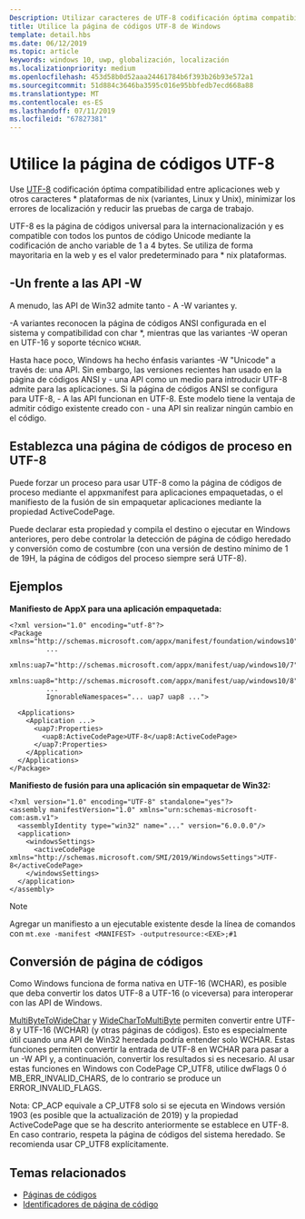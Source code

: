 ```yaml
---
Description: Utilizar caracteres de UTF-8 codificación óptima compatibilidad entre aplicaciones web y otros * plataformas de nix (variantes, Linux y Unix), minimizar los errores de localización y reducir las pruebas de carga de trabajo.
title: Utilice la página de códigos UTF-8 de Windows
template: detail.hbs
ms.date: 06/12/2019
ms.topic: article
keywords: windows 10, uwp, globalización, localización
ms.localizationpriority: medium
ms.openlocfilehash: 453d58b0d52aaa24461784b6f393b26b93e572a1
ms.sourcegitcommit: 51d884c3646ba3595c016e95bbfedb7ecd668a88
ms.translationtype: MT
ms.contentlocale: es-ES
ms.lasthandoff: 07/11/2019
ms.locfileid: "67827381"
---
```

# <a name="use-the-utf-8-code-page"></a>Utilice la página de códigos UTF-8

Use [UTF-8](http://www.utf-8.com/) codificación óptima compatibilidad entre aplicaciones web y otros caracteres * plataformas de nix (variantes, Linux y Unix), minimizar los errores de localización y reducir las pruebas de carga de trabajo.

UTF-8 es la página de códigos universal para la internacionalización y es compatible con todos los puntos de código Unicode mediante la codificación de ancho variable de 1 a 4 bytes. Se utiliza de forma mayoritaria en la web y es el valor predeterminado para * nix plataformas.

## <a name="-a-vs--w-apis"></a>-Un frente a las API -W
  
A menudo, las API de Win32 admite tanto - A -W variantes y.

-A variantes reconocen la página de códigos ANSI configurada en el sistema y compatibilidad con char *, mientras que las variantes -W operan en UTF-16 y soporte técnico `WCHAR`.

Hasta hace poco, Windows ha hecho énfasis variantes -W "Unicode" a través de: una API. Sin embargo, las versiones recientes han usado en la página de códigos ANSI y - una API como un medio para introducir UTF-8 admite para las aplicaciones. Si la página de códigos ANSI se configura para UTF-8, - A las API funcionan en UTF-8. Este modelo tiene la ventaja de admitir código existente creado con - una API sin realizar ningún cambio en el código.

## <a name="set-a-process-code-page-to-utf-8"></a>Establezca una página de códigos de proceso en UTF-8

Puede forzar un proceso para usar UTF-8 como la página de códigos de proceso mediante el appxmanifest para aplicaciones empaquetadas, o el manifiesto de la fusión de sin empaquetar aplicaciones mediante la propiedad ActiveCodePage.

Puede declarar esta propiedad y compila el destino o ejecutar en Windows anteriores, pero debe controlar la detección de página de código heredado y conversión como de costumbre (con una versión de destino mínimo de 1 de 19H, la página de códigos del proceso siempre será UTF-8).

## <a name="examples"></a>Ejemplos

**Manifiesto de AppX para una aplicación empaquetada:**

```xaml
<?xml version="1.0" encoding="utf-8"?>
<Package xmlns="http://schemas.microsoft.com/appx/manifest/foundation/windows10"
         ...
         xmlns:uap7="http://schemas.microsoft.com/appx/manifest/uap/windows10/7"
         xmlns:uap8="http://schemas.microsoft.com/appx/manifest/uap/windows10/8"
         ...
         IgnorableNamespaces="... uap7 uap8 ...">

  <Applications>
    <Application ...>
      <uap7:Properties>
        <uap8:ActiveCodePage>UTF-8</uap8:ActiveCodePage>
      </uap7:Properties>
    </Application>
  </Applications>
</Package>
```

**Manifiesto de fusión para una aplicación sin empaquetar de Win32:**

``` xaml
<?xml version="1.0" encoding="UTF-8" standalone="yes"?>
<assembly manifestVersion="1.0" xmlns="urn:schemas-microsoft-com:asm.v1">
  <assemblyIdentity type="win32" name="..." version="6.0.0.0"/>
  <application>
    <windowsSettings>
      <activeCodePage xmlns="http://schemas.microsoft.com/SMI/2019/WindowsSettings">UTF-8</activeCodePage>
    </windowsSettings>
  </application>
</assembly>
```

> [!NOTE]
> Agregar un manifiesto a un ejecutable existente desde la línea de comandos con `mt.exe -manifest <MANIFEST> -outputresource:<EXE>;#1`

## <a name="code-page-conversion"></a>Conversión de página de códigos

Como Windows funciona de forma nativa en UTF-16 (WCHAR), es posible que deba convertir los datos UTF-8 a UTF-16 (o viceversa) para interoperar con las API de Windows.

[MultiByteToWideChar](https://docs.microsoft.com/windows/desktop/api/stringapiset/nf-stringapiset-multibytetowidechar) y [WideCharToMultiByte](https://docs.microsoft.com/windows/desktop/api/stringapiset/nf-stringapiset-widechartomultibyte) permiten convertir entre UTF-8 y UTF-16 (WCHAR) (y otras páginas de códigos). Esto es especialmente útil cuando una API de Win32 heredada podría entender solo WCHAR. Estas funciones permiten convertir la entrada de UTF-8 en WCHAR para pasar a un -W API y, a continuación, convertir los resultados si es necesario.
Al usar estas funciones en Windows con CodePage CP_UTF8, utilice dwFlags 0 ó MB_ERR_INVALID_CHARS, de lo contrario se produce un ERROR_INVALID_FLAGS.

Nota: CP_ACP equivale a CP_UTF8 solo si se ejecuta en Windows versión 1903 (es posible que la actualización de 2019) y la propiedad ActiveCodePage que se ha descrito anteriormente se establece en UTF-8. En caso contrario, respeta la página de códigos del sistema heredado. Se recomienda usar CP_UTF8 explícitamente.

## <a name="related-topics"></a>Temas relacionados

- [Páginas de códigos](https://docs.microsoft.com/windows/desktop/Intl/code-pages)
- [Identificadores de página de código](https://docs.microsoft.com/windows/desktop/Intl/code-page-identifiers)
